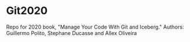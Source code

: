 # Git2020
Repo for 2020 book, "Manage Your Code With Git and Iceberg."
Authors: Guillermo Polito, Stephane Ducasse and Allex Oliveira

